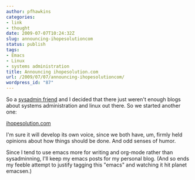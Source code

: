 ```yaml
---
author: pfhawkins
categories:
- link
- thought
date: 2009-07-07T10:24:32Z
slug: announcing-ihopesolutioncom
status: publish
tags:
- Emacs
- Linux
- systems administration
title: Announcing ihopesolution.com
url: /2009/07/07/announcing-ihopesolutioncom/
wordpress_id: "87"
---
```


So a [sysadmin friend](https://hoobajoobfaq.org) and I decided that there just
weren't enough blogs about systems administration and linux out there. So we
started another one:

[ihopesolution.com](https://ihopesolution.com)

I'm sure it will develop its own voice, since we both have, um, firmly held
opinions about how things should be done. And odd senses of humor.

Since I tend to use emacs more for writing and org-mode rather than
sysadminning, I'll keep my emacs posts for my personal blog. (And so ends my
feeble attempt to justify tagging this "emacs" and watching it hit planet
emacsen.)


